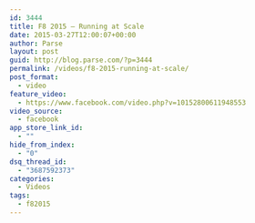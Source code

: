 ```yaml
---
id: 3444
title: F8 2015 — Running at Scale
date: 2015-03-27T12:00:07+00:00
author: Parse
layout: post
guid: http://blog.parse.com/?p=3444
permalink: /videos/f8-2015-running-at-scale/
post_format:
  - video
feature_video:
  - https://www.facebook.com/video.php?v=10152800611948553
video_source:
  - facebook
app_store_link_id:
  - ""
hide_from_index:
  - "0"
dsq_thread_id:
  - "3687592373"
categories:
  - Videos
tags:
  - f82015
---
```


